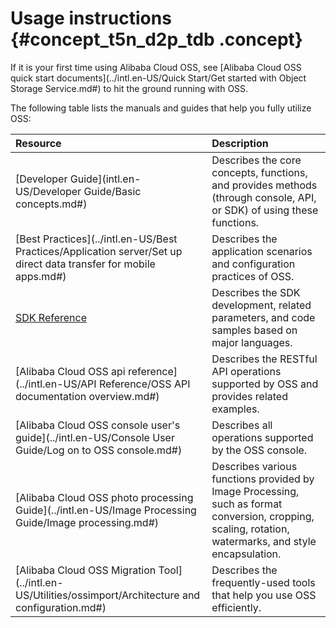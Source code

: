 # Usage instructions {#concept_t5n_d2p_tdb .concept}

If it is your first time using Alibaba Cloud OSS, see [Alibaba Cloud OSS quick start documents](../intl.en-US/Quick Start/Get started with Object Storage Service.md#) to hit the ground running with OSS.

The following table lists the manuals and guides that help you fully utilize OSS:

|Resource|Description|
|:-------|:----------|
|[Developer Guide](intl.en-US/Developer Guide/Basic concepts.md#)|Describes the core concepts, functions, and provides methods \(through console, API, or SDK\) of using these functions.|
|[Best Practices](../intl.en-US/Best Practices/Application server/Set up direct data transfer for mobile apps.md#)|Describes the application scenarios and configuration practices of OSS.|
|[SDK Reference](https://www.alibabacloud.com/help/doc-detail/52834.htm)|Describes the SDK development, related parameters, and code samples based on major languages.|
|[Alibaba Cloud OSS api reference](../intl.en-US/API Reference/OSS API documentation overview.md#)|Describes the RESTful API operations supported by OSS and provides related examples.|
|[Alibaba Cloud OSS console user's guide](../intl.en-US/Console User Guide/Log on to OSS console.md#)|Describes all operations supported by the OSS console.|
|[Alibaba Cloud OSS photo processing Guide](../intl.en-US/Image Processing Guide/Image processing.md#)|Describes various functions provided by Image Processing, such as format conversion, cropping, scaling, rotation, watermarks, and style encapsulation.|
|[Alibaba Cloud OSS Migration Tool](../intl.en-US/Utilities/ossimport/Architecture and configuration.md#)|Describes the frequently-used tools that help you use OSS efficiently.|

